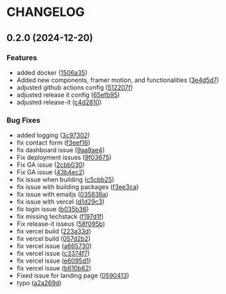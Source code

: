 # CHANGELOG

## 0.2.0 (2024-12-20)

### Features

* added docker ([1506a35](https://github.com/rjtormis/portfolio/commit/1506a3507655a84661c125e1348d9c848c457b5f))
* Added new components, framer motion, and functionalities ([3e4d5d7](https://github.com/rjtormis/portfolio/commit/3e4d5d718424421c52a7dbda01946b73c38a67e1))
* adjusted github actions config ([512207f](https://github.com/rjtormis/portfolio/commit/512207f45a32a7085b4ac9ca2a79f0bae5118bf5))
* adjusted release it config ([65efb95](https://github.com/rjtormis/portfolio/commit/65efb955f18e1b0ccfbbd9a70787eade18a8e2fc))
* adjusted release-it ([c4d2810](https://github.com/rjtormis/portfolio/commit/c4d28100272cfb213000e57d86eaa83c1ecb80b2))

### Bug Fixes

* added logging ([3c97302](https://github.com/rjtormis/portfolio/commit/3c97302325c917bdf8898c67f94aad1fd57f5c96))
* fix contact form ([f3eef16](https://github.com/rjtormis/portfolio/commit/f3eef169a2040f27d0b721e38ad6750f117dd8d0))
* fix dashboard issue ([9aa9ae4](https://github.com/rjtormis/portfolio/commit/9aa9ae4849fe63c4566b76f3e0985a482f2aabe8))
* Fix deployment issues ([9f03675](https://github.com/rjtormis/portfolio/commit/9f036758b87f288d23b1fccbfc1ae54c8579f83d))
* Fix GA issue ([2cbb030](https://github.com/rjtormis/portfolio/commit/2cbb03041838687e33335e010a6bbc8dda345c92))
* Fix GA issue ([43b4ec2](https://github.com/rjtormis/portfolio/commit/43b4ec2736bcb05997d51878f9e04ba3b6b80c68))
* fix issue when building ([c5cbb25](https://github.com/rjtormis/portfolio/commit/c5cbb2544a582d3629d2530ebdbe206e58f983d0))
* fix issue with building packages ([f3ee3ca](https://github.com/rjtormis/portfolio/commit/f3ee3ca2fb4b20a259d065949aa861629aa68c4f))
* fix issue with emailjs ([035836a](https://github.com/rjtormis/portfolio/commit/035836af3cbf62b966f91e31ac0940dbd26ea08c))
* fix issue with vercel ([d1d29c3](https://github.com/rjtormis/portfolio/commit/d1d29c3a14eece22ff3349b7aebbf85a11257486))
* fix login issue ([b035b36](https://github.com/rjtormis/portfolio/commit/b035b3623aa41ef86a8c99bcd1a715c1343bde21))
* fix missing techstack ([f197d1f](https://github.com/rjtormis/portfolio/commit/f197d1f3b0528e359470baa24d6057b1e3c872b8))
* Fix release-it isseus ([58f095b](https://github.com/rjtormis/portfolio/commit/58f095b93bb778e0ff344476b0582f7bb97833d4))
* fix vercel build ([223a33d](https://github.com/rjtormis/portfolio/commit/223a33ddcf103269704c03f68065d4999e4bbecd))
* fix vercel build ([057d2b2](https://github.com/rjtormis/portfolio/commit/057d2b2fb647e0b5baaf9677ecc2ae65c9637669))
* fix vercel issue ([a665730](https://github.com/rjtormis/portfolio/commit/a665730cb766d6d1193632ea59b4caa587204a1f))
* fix vercel issue ([c3374f7](https://github.com/rjtormis/portfolio/commit/c3374f7b815ec84b5ce01839d3f6e18d83187c15))
* fix vercel issue ([e6095d1](https://github.com/rjtormis/portfolio/commit/e6095d10fbc45fda9732d3d486eb721a0aa9aeb0))
* fix vercel issue ([b610b62](https://github.com/rjtormis/portfolio/commit/b610b6271446d88134ab5fdbb644d02b720cc72c))
* Fixed issue for landing page ([0590413](https://github.com/rjtormis/portfolio/commit/0590413f9afaf72826f3b3d960844d0e332e073f))
* typo ([a2a269d](https://github.com/rjtormis/portfolio/commit/a2a269de5ba7c17c5355a782dd02d367f8478187))
